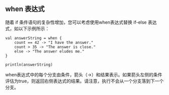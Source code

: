 ## when 表达式

随着 if 条件语句的复杂性增加，您可以考虑使用when表达式替换 if-else 表达式，如以下示例所示：

```
val answerString = when {
    count == 42 -> "I have the answer."
    count > 35 -> "The answer is close."
    else -> "The answer eludes me."
}

println(answerString)
```

when表达式中的每个分支由条件，箭头（->）和结果表示。如果箭头左侧的条件评估为true，则返回右侧表达式的结果。请注意，执行不会从一个分支落到下一个分支。

